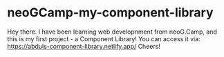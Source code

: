 # neoGCamp-my-component-library
Hey there. I have been learning web developnment from neoG.Camp, and this is my first project - a Component Library!
You can access it via: https://abduls-component-library.netlify.app/
Cheers!
